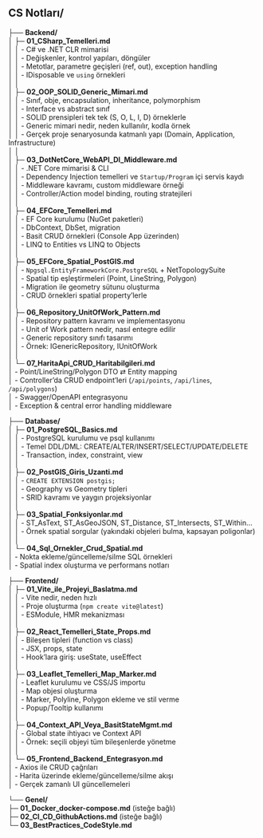 ## CS Notları/

├── **Backend/**  
│ ├─ **01_CSharp_Temelleri.md**  
│ │ - C# ve .NET CLR mimarisi  
│ │ - Değişkenler, kontrol yapıları, döngüler  
│ │ - Metotlar, parametre geçişleri (ref, out), exception handling  
│ │ - IDisposable ve `using` örnekleri  
│ │  
│ ├─ **02_OOP_SOLID_Generic_Mimari.md**  
│ │ - Sınıf, obje, encapsulation, inheritance, polymorphism  
│ │ - Interface vs abstract sınıf  
│ │ - SOLID prensipleri tek tek (S, O, L, I, D) örneklerle  
│ │ - Generic mimari nedir, neden kullanılır, kodla örnek  
│ │ - Gerçek proje senaryosunda katmanlı yapı (Domain, Application, Infrastructure)  
│ │  
│ ├─ **03_DotNetCore_WebAPI_DI_Middleware.md**  
│ │ - .NET Core mimarisi & CLI  
│ │ - Dependency Injection temelleri ve `Startup/Program` içi servis kaydı  
│ │ - Middleware kavramı, custom middleware örneği  
│ │ - Controller/Action model binding, routing stratejileri  
│ │  
│ ├─ **04_EFCore_Temelleri.md**  
│ │ - EF Core kurulumu (NuGet paketleri)  
│ │ - DbContext, DbSet, migration  
│ │ - Basit CRUD örnekleri (Console App üzerinden)  
│ │ - LINQ to Entities vs LINQ to Objects  
│ │  
│ ├─ **05_EFCore_Spatial_PostGIS.md**  
│ │ - `Npgsql.EntityFrameworkCore.PostgreSQL` + NetTopologySuite  
│ │ - Spatial tip eşleştirmeleri (Point, LineString, Polygon)  
│ │ - Migration ile geometry sütunu oluşturma  
│ │ - CRUD örnekleri spatial property’lerle  
│ │  
│ ├─ **06_Repository_UnitOfWork_Pattern.md**  
│ │ - Repository pattern kavramı ve implementasyonu  
│ │ - Unit of Work pattern nedir, nasıl entegre edilir  
│ │ - Generic repository sınıfı tasarımı  
│ │ - Örnek: IGenericRepository<TEntity>, IUnitOfWork  
│ │  
│ └─ **07_HaritaApi_CRUD_Haritabilgileri.md**  
│ - Point/LineString/Polygon DTO ⇄ Entity mapping  
│ - Controller’da CRUD endpoint’leri (`/api/points`, `/api/lines`, `/api/polygons`)  
│ - Swagger/OpenAPI entegrasyonu  
│ - Exception & central error handling middleware

├── **Database/**  
│ ├─ **01_PostgreSQL_Basics.md**  
│ │ - PostgreSQL kurulumu ve psql kullanımı  
│ │ - Temel DDL/DML: CREATE/ALTER/INSERT/SELECT/UPDATE/DELETE  
│ │ - Transaction, index, constraint, view  
│ │  
│ ├─ **02_PostGIS_Giris_Uzanti.md**  
│ │ - `CREATE EXTENSION postgis;`  
│ │ - Geography vs Geometry tipleri  
│ │ - SRID kavramı ve yaygın projeksiyonlar  
│ │  
│ ├─ **03_Spatial_Fonksiyonlar.md**  
│ │ - ST_AsText, ST_AsGeoJSON, ST_Distance, ST_Intersects, ST_Within…  
│ │ - Örnek spatial sorgular (yakındaki objeleri bulma, kapsayan poligonlar)  
│ │  
│ └─ **04_Sql_Ornekler_Crud_Spatial.md**  
│ - Nokta ekleme/güncelleme/silme SQL örnekleri  
│ - Spatial index oluşturma ve performans notları

├── **Frontend/**  
│ ├─ **01_Vite_ile_Projeyi_Baslatma.md**  
│ │ - Vite nedir, neden hızlı  
│ │ - Proje oluşturma (`npm create vite@latest`)  
│ │ - ESModule, HMR mekanizması  
│ │  
│ ├─ **02_React_Temelleri_State_Props.md**  
│ │ - Bileşen tipleri (function vs class)  
│ │ - JSX, props, state  
│ │ - Hook’lara giriş: useState, useEffect  
│ │  
│ ├─ **03_Leaflet_Temelleri_Map_Marker.md**  
│ │ - Leaflet kurulumu ve CSS/JS importu  
│ │ - Map objesi oluşturma  
│ │ - Marker, Polyline, Polygon ekleme ve stil verme  
│ │ - Popup/Tooltip kullanımı  
│ │  
│ ├─ **04_Context_API_Veya_BasitStateMgmt.md**  
│ │ - Global state ihtiyacı ve Context API  
│ │ - Örnek: seçili objeyi tüm bileşenlerde yönetme  
│ │  
│ └─ **05_Frontend_Backend_Entegrasyon.md**  
│ - Axios ile CRUD çağrıları  
│ - Harita üzerinde ekleme/güncelleme/silme akışı  
│ - Gerçek zamanlı UI güncellemeleri

└── **Genel/**  
├─ **01_Docker_docker-compose.md** (isteğe bağlı)  
├─ **02_CI_CD_GithubActions.md** (isteğe bağlı)  
└─ **03_BestPractices_CodeStyle.md**